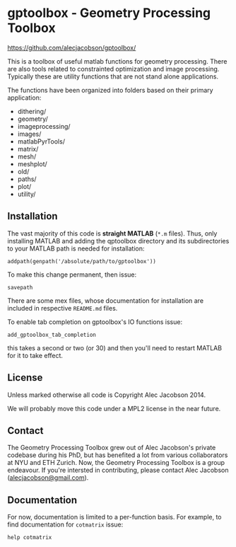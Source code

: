 gptoolbox - Geometry Processing Toolbox
=======================================

<https://github.com/alecjacobson/gptoolbox/>

This is a toolbox of useful matlab functions for geometry processing. There are
also tools related to constrainted optimization and image processing. Typically
these are utility functions that are not stand alone applications.

The functions have been organized into folders based on their primary
application:

- dithering/
- geometry/
- imageprocessing/
- images/
- matlabPyrTools/
- matrix/
- mesh/
- meshplot/
- old/
- paths/
- plot/
- utility/

## Installation ##
The vast majority of this code is __straight MATLAB__ (`*.m` files). Thus, only
installing MATLAB and adding the qptoolbox directory and its subdirectories to
your MATLAB path is needed for installation:

    addpath(genpath('/absolute/path/to/gptoolbox'))

To make this change permanent, then issue:

    savepath

There are some mex files, whose documentation for installation are included in
respective `README.md` files. 

To enable tab completion on gptoolbox's IO functions issue:

    add_gptoolbox_tab_completion

this takes a second or two (or 30) and then you'll need to restart MATLAB for
it to take effect.

## License ##
Unless marked otherwise all code is Copyright Alec Jacobson 2014.

We will probably move this code under a MPL2 license in the near future.

## Contact ##
The Geometry Processing Toolbox grew out of Alec Jacobson's private codebase
during his PhD, but has benefited a lot from various collaborators at NYU and
ETH Zurich. Now, the Geometry Processing Toolbox is a group endeavour. If
you're intersted in contributing, please contact Alec Jacobson
(alecjacobson@gmail.com).

## Documentation ##
For now, documentation is limited to a per-function basis. For example, to find
documentation for `cotmatrix` issue:

    help cotmatrix
